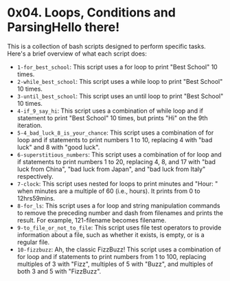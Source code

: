 # 0x04. Loops, Conditions and ParsingHello there!
This is a collection of bash scripts designed to perform specific tasks. Here's a brief overview of what each script does:
- `1-for_best_school`: This script uses a for loop to print "Best School" 10 times.
- `2-while_best_school`: This script uses a while loop to print "Best School" 10 times.
- `3-until_best_school`: This script uses an until loop to print "Best School" 10 times.
- `4-if_9_say_hi`: This script uses a combination of while loop and if statement to print "Best School" 10 times, but prints "Hi" on the 9th iteration.
- `5-4_bad_luck_8_is_your_chance`: This script uses a combination of for loop and if statements to print numbers 1 to 10, replacing 4 with "bad luck" and 8 with "good luck".
- `6-superstitious_numbers`: This script uses a combination of for loop and if statements to print numbers 1 to 20, replacing 4, 8, and 17 with "bad luck from China", "bad luck from Japan", and "bad luck from Italy" respectively.
- `7-clock`: This script uses nested for loops to print minutes and "Hour: <hour>" when minutes are a multiple of 60 (i.e., hours). It prints from 0 to 12hrs59mins.
- `8-for_ls`: This script uses a for loop and string manipulation commands to remove the preceding number and dash from filenames and prints the result. For example, 121-filename becomes filename.
- `9-to_file_or_not_to_file`: This script uses file test operators to provide information about a file, such as whether it exists, is empty, or is a regular file.
- `10-fizzbuzz`: Ah, the classic FizzBuzz! This script uses a combination of for loop and if statements to print numbers from 1 to 100, replacing multiples of 3 with "Fizz", multiples of 5 with "Buzz", and multiples of both 3 and 5 with "FizzBuzz".